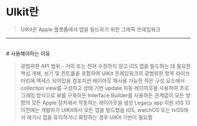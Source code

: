 # UIkit란

> UIKit은 Apple 플랫폼에서 앱을 빌드하기 위한 그래픽 프레임워크

---

<br/>
# 사용해야하는 이유

> 광범위한 API 범위 - 거의 또는 전혀 수정하지 않고 iOS 앱을 빌드하는 데 필요한 핵심 개체, 보기 및 컨트롤을 포함하여 UIKit 프레임워크의 광범위한 항목 라이브러리에 액세스 되어있음
> 컴포지션 레이아웃
> 재사용 가능한 작은 구성 요소에서 collection view를 구성하고 상태 기반 update
> 자동 레이아웃을 사용하여 프로그래밍 방식으로 뷰를 구축하든 Interface Builder를 사용하든 관계없이 모든 방향의 모든 Apple 장치에서 작동하는 레이아웃을 생성
> Legacy app 지원
> iOS 13 이전에는 개발자가 UIKit에서 모든 앱을 빌드했음
> iOS, watchOS 또는 tvOS에서 레거시 앱을 유지하거나 확장하는 경우 UIKit 기반이 필요함

## <br/>
